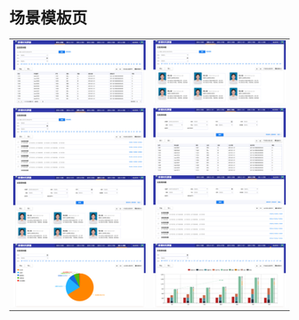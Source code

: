 # 场景模板页

<table>
	<tr>
		<td>
			<a href="http://res.wisedu.com/examples/templates/#/C_A_B)" target="_blank">
			<img src="./assets/Snip20170316_7.png">
			</a>
		</td>
		<td><img src="./assets/Snip20170316_8.png"></td>
	</tr>
	<tr>
		<td><img src="./assets/Snip20170316_9.png"></td>
		<td><img src="./assets/Snip20170316_10.png"></td>
	</tr>
	<tr>
		<td><img src="./assets/Snip20170316_11.png"></td>
		<td><img src="./assets/Snip20170316_12.png"></td>
	</tr>
	<tr>
		<td><img src="./assets/Snip20170316_14.png"></td>
		<td><img src="./assets/Snip20170316_15.png"></td>
	</tr>
</table>
